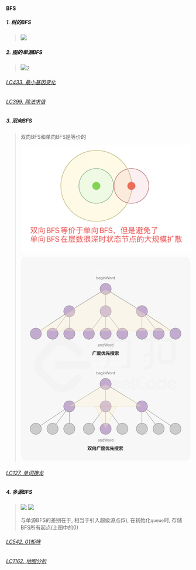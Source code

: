 #### BFS

##### 1. 树的BFS
> <img src="https://imgconvert.csdnimg.cn/aHR0cHM6Ly9waWMubGVldGNvZGUtY24uY29tLzc1ZmM0MmEyY2ZhY2Y2ZTQxYTg2YjM0YjE4NjFkMmNkY2QyOTY1YjIwZDhlYmMwYTZkY2M0MWJiMWZiY2VhMzEtQkZTLWFuZC1ERlMtQWxnb3JpdGhtcy5wbmc?x-oss-process=image/format,png">


##### 2. 图的单源BFS
> <img src="https://pic.leetcode-cn.com/a3f28eeb94837d510ad7360e756881059e65ca78489d4d9bae6973884b9870bb-%E5%8D%95%E6%BA%90BFS.gif">2

###### [LC433. 最小基因变化](/markdown/LC433.%20%E6%9C%80%E5%B0%8F%E5%9F%BA%E5%9B%A0%E5%8F%98%E5%8C%96.md)

###### [LC399. 除法求值](/workspace/399.%E9%99%A4%E6%B3%95%E6%B1%82%E5%80%BC.cpp)

##### 3. 双向BFS
> 双向BFS和单向BFS是等价的
>
> ![双向BFS](/appendix/%E5%8F%8C%E5%90%91BFS.png)
> 
> ![双向BFS-2](/appendix/%E5%8F%8C%E5%90%91BFS-2.png)

###### [LC127. 单词接龙](/workspace/127.%E5%8D%95%E8%AF%8D%E6%8E%A5%E9%BE%99.cpp)


##### 4. 多源BFS
> <img src="https://pic.leetcode-cn.com/be6bdff2b8d983d2135e5d2675b4dae750fef16104c904e462d9b1d64ef6d8ed-%E5%A4%9A%E6%BA%90BFS.gif">
> 
> <img src="https://assets.leetcode-cn.com/solution-static/542/fig1.PNG">
>
> 与单源BFS的差别在于, 相当于引入超级源点(S), 在初始化`queue`时, 存储BFS所有起点(上图中的0)

###### [LC542. 01矩阵](/workspace/542.01-%E7%9F%A9%E9%98%B5.cpp)

###### [LC1162. 地图分析](/workspace/1162.%E5%9C%B0%E5%9B%BE%E5%88%86%E6%9E%90.cpp)